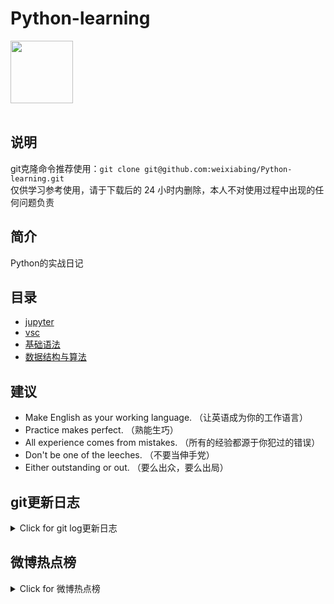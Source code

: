 # Python-learning
 <img src="https://i.giphy.com/media/LMt9638dO8dftAjtco/200.webp" width="100"><br><br>

## 说明
git克隆命令推荐使用：```git clone git@github.com:weixiabing/Python-learning.git```<br>
仅供学习参考使用，请于下载后的 24 小时内删除，本人不对使用过程中出现的任何问题负责
## 简介
Python的实战日记
## 目录
+ [jupyter](https://github.com/weixiabing/Python-learning/tree/main/jupyter)
+ [vsc](https://github.com/weixiabing/Python-learning/tree/main/vsc)
+ [基础语法](https://github.com/weixiabing/Python-learning/tree/main/%E5%9F%BA%E7%A1%80%E8%AF%AD%E6%B3%95)
+ [数据结构与算法](https://github.com/weixiabing/Python-learning/tree/main/%E6%95%B0%E6%8D%AE%E7%BB%93%E6%9E%84%E4%B8%8E%E7%AE%97%E6%B3%95)
## 建议
- Make English as your working language. （让英语成为你的工作语言）
- Practice makes perfect. （熟能生巧）
- All experience comes from mistakes. （所有的经验都源于你犯过的错误）
- Don't be one of the leeches. （不要当伸手党）
- Either outstanding or out. （要么出众，要么出局）
## git更新日志
<details>
<summary>Click for git log更新日志</summary>

 ``` diff
---start---

更新时间:2021-09-07 14:15:02linux远程更新
commit 59c99f88fedf55d18e82f42c24d6e728bbeb4222
Author: weixiabing <weixiabing@hotmail.com>
Date:   Mon Sep 6 06:15:04 2021 +0000

    Github Action Auto Updated

---end---

```
 </p>
</details>

## 微博热点榜
<details>
<summary>Click for 微博热点榜</summary>

 ---开始---

更新时间:2021-09-07 14:15:02github action更新<br>
|  序号   | 关键字  |热度|
|  ----  | ----  |----|
| 1	|父亲裸聊被要挟儿子察觉及时报警	|3193973|
 | 2	|微信头像会不会影响第一印象	|2123289|
 | 3	|不想脱发一定要管住嘴	|1088479|
 | •	|海澜之家送必胜战袍	||
 | 4	|古装男女主颜值	|906051|
 | 5	|三人组的友谊能长久吗	|838869|
 | 6	|今天有乖乖把饭吃光了	|707869|
 | 7	|白露	|648675|
 | 8	|吴磊新剧酒瓶砸头卖电脑	|640961|
 | 9	|那个突然手握刺刀尖的战士找到了	|583650|
 | 10	|前海扩区最新改革方案发布	|546953|
 | 11	|圆通回应女生被快递车碾压身亡事件	|528832|
 | 12	|从大学宿舍关系里你学到了什么	|501870|
 | 13	|这牌怎么蕉里蕉气的	|474188|
 | 14	|8个电竞项目入选亚运会	|403360|
 | 15	|9月15日起内地居民赴港免14日隔离	|390446|
 | 16	|焦虑的原因找到了	|371131|
 | 17	|康辉真工具人实锤	|361973|
 | 18	|中国航天员第一支Vlog	|350472|
 | 19	|鱼儿的典藏版皮肤	|325804|
 | 20	|全面深化前海合作区改革开放	|309596|
 | 21	|22岁被碾压女研究生曾是全县中考状元	|308794|
 | 22	|徐梦洁发语音告别丁羡	|307757|
 | 23	|遭快递车碾压女研究生送医时已危重	|306445|
 | 24	|暗格里的秘密大结局	|287390|
 | 25	|西南大学一学生核酸检测结果异常	|261145|
 | 26	|三星堆古蜀人的厨房用品	|234695|
 | 27	|千万不要跟狗狗抢沙发	|213471|
 | 28	|这猫怎么鹰里鹰气的	|204477|
 | 29	|腾讯游戏回应租号打游戏	|194858|
 | 30	|中央军委举行晋升上将军衔仪式	|192484|
 | 31	|孔雪儿加盟爆裂舞台	|191939|
 | 32	|爷爷奶奶互喂螃蟹反应可爱	|190532|
 | 33	|张晚意追乔家的儿女reaction	|187304|
 | 34	|美国累计确诊病例超4000万例	|168700|
 | 35	|双面神探开播	|166231|
 | 36	|错换人生28年案将于9月18日再次开庭	|159912|
 | 37	|徐冬冬角色跨度	|159152|
 | 38	|藏族老师一人一校坚守大山31年	|153601|
 | 39	|我国成功发射高分五号02星	|144102|
 | 40	|云南1000亩大象专属食堂即将营业	|142190|
 | 41	|王一博街舞4短发照	|138626|
 | 42	|教育部公布36个全国性中小学生竞赛活动	|136771|
 | 43	|张杰染色体MV	|126323|
 | 44	|普京说保存历史记忆反对歪曲二战事件	|124390|
 | 45	|乔四美斗保姆	|117641|
 | 46	|蓝盈莹妈妈沉浸式追婆婆的镯子	|114534|
 | 47	|袁隆平诞辰91周年	|111780|
 | 48	|云南虫谷痋人是抹茶精吗	|105095|
 | 49	|2022北京冬奥会倒计时150天	|104413|
 | 50	|买车3年不知有空调热晕出车祸	|103619|
 
---结束---
 
 </p>
</details>
